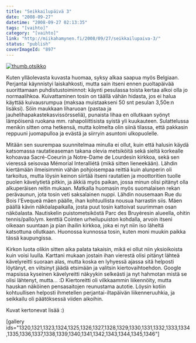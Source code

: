 ```yaml
---
title: "Seikkailupäivä 3"
date: "2008-09-27"
datetime: "2008-09-27 02:13:35"
tags: "[vaihto]"
category: "[vaihto]"
link: "http://miikahamynen.fi/2008/09/27/seikkailupaiva-3/"
status: "publish"
coverImageId: "897"
---
```


[![](http://miikahamynen.fi/wp-content/uploads/2008/09/thumb.otsikko.jpg "thumb.otsikko")](http://miikahamynen.fi/2008/09/27/seikkailupaiva-3/thumb-otsikko-17/)

Kuten ylläolevasta kuvasta huomaa, syksy alkaa saapua myös Belgiaan. Perjantai käynnistyi laiskahkosti, mutta sain itseni ennen puoltapäivää suorittamaan puhdistustoiminnot: käynti pesulassa toista kertaa alkoi olla jo normaalihkoa. Kuivattaminen tosin on täällä vähän hidasta, jos ei halua käyttää kuivausrumpua (maksaa muistaakseni 50 snt pesulan 3,50e:n lisäksi). Söin maukkaan liharuoan (pastaa ja jauhelihapakastekasvissörsseliä), punaista lihaa en ollutkaan syönyt lämpöisenä ruokana mm. rahapoliittisista syistä yli kuukauteen. Sulattelussa menikin sitten oma hetkensä, mutta kolmelta olin siinä tilassa, että pakkasin reppuuni juomapulloa ja evästä ja siirryin asuntoni ulkopuolelle.

Mitään sen suurempaa suunnitelmaa minulla ei ollut, kuin että halusin käydä katsomassa rautatieaseman takana olevia metsiköitä sekä sieltä korkealle kohoavaa Sacré-Coeurin ja Notre-Dame de Lourdesin kirkkoa, sekä sen vieressä seisovaa Mémorial Interalliétä (mikä sitten lieneekään). Lähdin kiertämään ilmeisimmin vähän pohjoisempaa reittiä kuin alunperin oli tarkoitus, mutta löysin keinon siirtää itseni rautatien ja moottoritien tuolle puolen kävelytietä pitkin, ja äkkiä myös paikan, jossa minun olisi pitänyt olla alkuperäisen reitin mukaan. Matkalla huomasin myös suomalaisen rekan perävaunun, jota tosin veti saksalainen nuppi. Lähdin nousemaan Rue du Bois l'Evequeä mäen päälle, ihan kohtuullista nousua harrastin siis. Mäen päällä kävin näköalapaikalla, josta puut tosin kattoivat suurimman osan näköalasta. Nautiskelin puistometsiköstä Parc des Bruyèresin alueella, ohitin tennis/pallo/ym. kenttiä Cointen urheilupuiston kohdalla, arvoin itseni oikeaan suuntaan ja pian ihailin kirkkoa, joka ei nyt niin iso läheltä katsottuna ollutkaan. Huonossa kunnossa tosin, kuten moni muukin paikka tässä kaupungissa.

Kirkon luota olikin sitten aika palata takaisin, mikä ei ollut niin yksioikoista kuin voisi luulla. Karttani mukaan jostain ihan vierestä olisi pitänyt lähteä kävelyreitti suoraan alas, mutta koska en lyhyessä ajassa sitä helposti löytänyt, en viitsinyt jäädä etsimään ja valitsin kiertovaihtoehdon. Google mapsissa kyseinen kävelyreitti näkyykin selkeästi ja nyt hahmotan mistä se olisi lähtenyt, mutta... :D Kiertoreitti oli vilkkaammin liikennöity, mutta hauskan näköinen pensasaitojen reunustama autotie. Löysin kotiin kohtuullisen helposti ihmetellen perjantai-iltapäivän liikenneruuhkia, ja seikkailu oli päätöksessä viiden aikoihin.

Kuvat kertonevat lisää :)

\[gallery ids="1320,1321,1323,1324,1325,1326,1327,1328,1329,1330,1331,1332,1333,1334,1335,1336,1337,1338,1339,1340,1341,1342,1343,1344,1345,1346"\]
